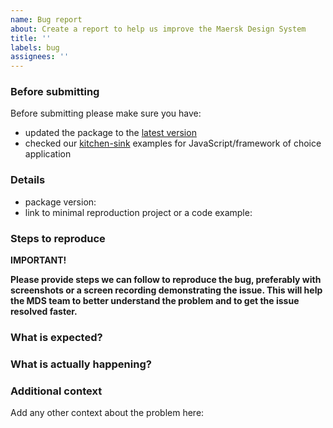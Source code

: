 ```yaml
---
name: Bug report
about: Create a report to help us improve the Maersk Design System
title: ''
labels: bug
assignees: ''
---
```


### Before submitting

Before submitting please make sure you have:

- updated the package to the [latest version](https://github.com/Maersk-Global/mds/releases)
- checked our [kitchen-sink](https://github.com/Maersk-Global/mds/tree/main/kitchen-sink) examples for JavaScript/framework of choice application

### Details

- package version:
- link to minimal reproduction project or a code example:

### Steps to reproduce

**IMPORTANT!**

**Please provide steps we can follow to reproduce the bug, preferably with screenshots or a screen recording demonstrating the issue. This will help the MDS team to better understand the problem and to get the issue resolved faster.**

### What is expected?

### What is actually happening?

### Additional context

Add any other context about the problem here:
